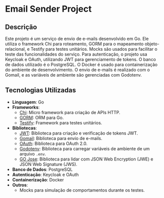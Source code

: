 # Email Sender Project

## Descrição

Este projeto é um serviço de envio de e-mails desenvolvido em Go. Ele utiliza o framework Chi para roteamento, GORM para o mapeamento objeto-relacional, e Testify para testes unitários. Mocks são usados para facilitar o teste das funcionalidades do serviço. Para autenticação, o projeto usa Keycloak e OAuth, utilizando JWT para gerenciamento de tokens. O banco de dados utilizado é o PostgreSQL. O Docker é usado para containerização do ambiente de desenvolvimento. O envio de e-mails é realizado com o Gomail, e as variáveis de ambiente são gerenciadas com Godotenv.

## Tecnologias Utilizadas

- **Linguagem**: Go
- **Frameworks**:
  - [Chi](https://github.com/go-chi/chi): Micro framework para criação de APIs HTTP.
  - [GORM](https://gorm.io/): ORM para Go.
  - [Testify](https://github.com/stretchr/testify): Framework para testes unitários.
- **Bibliotecas**:
  - [JWT](https://github.com/dgrijalva/jwt-go): Biblioteca para criação e verificação de tokens JWT.
  - [Gomail](https://github.com/go-gomail/gomail): Biblioteca para envio de e-mails.
  - [OAuth](https://golang.org/x/oauth2): Biblioteca para OAuth 2.0.
  - [Godotenv](https://github.com/joho/godotenv): Biblioteca para carregar variáveis de ambiente de um arquivo `.env`.
  - [GO Jose](https://github.com/square/go-jose): Biblioteca para lidar com JSON Web Encryption (JWE) e JSON Web Signature (JWS).
- **Banco de Dados**: PostgreSQL
- **Autenticação**: Keycloak e OAuth
- **Containerização**: Docker
- **Outros**:
  - Mocks para simulação de comportamentos durante os testes.

